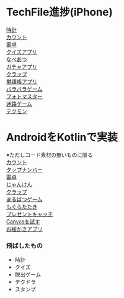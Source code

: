 # TechFile進捗(iPhone)
[時計](https://github.com/touyou/ClockLiT)  
[カウント](https://github.com/touyou/CountLiT)  
[電卓](https://github.com/touyou/CalculatorLiT)  
[クイズアプリ](https://github.com/touyou/QuizLiT)  
[なべあつ](https://github.com/touyou/NabeatsuLiT)  
[ガチャアプリ](https://github.com/touyou/GachaTechLiT)  
[クラップ](https://github.com/touyou/ClapLiT)  
[単語帳アプリ](https://github.com/touyou/WordListLiT)  
[バラバラゲーム](https://github.com/touyou/BarabaraGameLiT)  
[フォトマスター](https://github.com/touyou/PhotoMasterLiT)  
[迷路ゲーム](https://github.com/touyou/MazeLiT)  
[テクモン](https://github.com/touyou/TechMonsterLiT)  

# AndroidをKotlinで実装
※ただしコード素材の無いものに限る  
[カウント](https://github.com/touyou/CountKotlin)  
[タップナンバー](https://github.com/touyou/TapNumberKotlin)  
[電卓](https://github.com/touyou/CalculatorKotlin)  
[じゃんけん](https://github.com/touyou/JankenKotlin)  
[クラップ](https://github.com/touyou/ClapBeatKotlin)  
[まるばつゲーム](https://github.com/touyou/TicTacToeKotlin)  
[もぐらたたき](https://github.com/touyou/TapAMoleKotlin)  
[プレゼントキャッチ](https://github.com/touyou/PresentCatchKotlin)  
[Canvasを試す](https://github.com/touyou/CanvasKotlin)  
[お絵かきアプリ](https://github.com/touyou/FingerPaintKotlin)

### 飛ばしたもの
- 時計
- クイズ
- 脱出ゲーム
- テクドラ
- スタンプ
